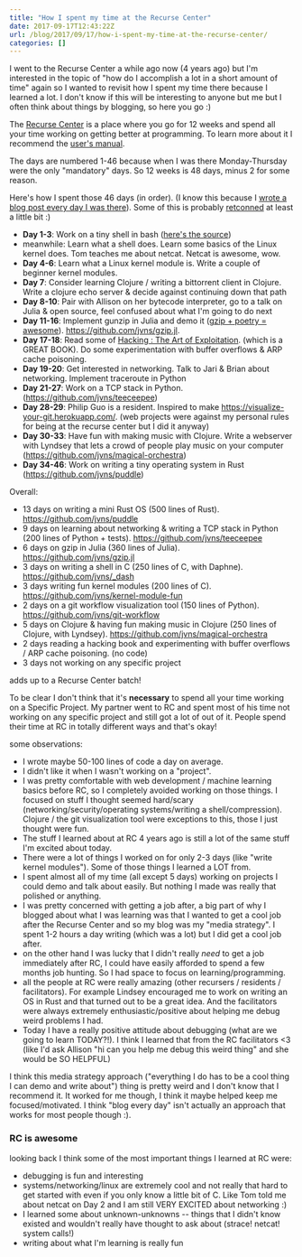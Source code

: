 ```yaml
---
title: "How I spent my time at the Recurse Center"
date: 2017-09-17T12:43:22Z
url: /blog/2017/09/17/how-i-spent-my-time-at-the-recurse-center/
categories: []
---
```


I went to the Recurse Center a while ago now (4 years ago) but I'm interested in the topic of "how
do I accomplish a lot in a short amount of time" again so I wanted to revisit how I spent my time
there because I learned a lot. I don't know if this will be interesting to anyone but me but I often
think about things by blogging, so here you go :)

The [Recurse Center](https://www.recurse.com/) is a place where you go for 12 weeks and spend all
your time working on getting better at programming. To learn more about it I recommend the [user's manual](https://www.recurse.com/manual).

The days are numbered 1-46 because when I was there Monday-Thursday were the only "mandatory" days.
So 12 weeks is 48 days, minus 2 for some reason.

Here's how I spent those 46 days (in order). (I know this because I [wrote a blog post every day I was there](https://jvns.ca/categories/hackerschool/)). Some of this is probably [retconned](https://en.wikipedia.org/wiki/Retroactive_continuity) at least a little bit :)

* **Day 1-3**: Work on a tiny shell in bash ([here's the source](https://github.com/jvns/_dash/blob/master/dash.c))
* meanwhile: Learn what a shell does. Learn some basics of the Linux kernel does. Tom teaches me about netcat.
  Netcat is awesome, wow.
* **Day 4-6**: Learn what a Linux kernel module is. Write a couple of beginner kernel modules.
* **Day 7**: Consider learning Clojure / writing a bittorrent client in Clojure. Write a clojure echo
  server & decide against continuing down that path
* **Day 8-10**: Pair with Allison on her bytecode interpreter, go to a talk on Julia & open source, feel
  confused about what I'm going to do next
* **Day 11-16**: Implement gunzip in Julia and demo it ([gzip + poetry = awesome](https://jvns.ca/blog/2013/10/24/day-16-gzip-plus-poetry-equals-awesome/)). https://github.com/jvns/gzip.jl.
* **Day 17-18**: Read some of [Hacking : The Art of Exploitation](https://www.nostarch.com/hacking2.htm). (which is a GREAT BOOK). Do some experimentation with buffer overflows & ARP cache poisoning.
* **Day 19-20**: Get interested in networking. Talk to Jari & Brian about networking. Implement
  traceroute in Python 
* **Day 21-27**: Work on a TCP stack in Python. (https://github.com/jvns/teeceepee)
* **Day 28-29**: Philip Guo is a resident. Inspired to make https://visualize-your-git.herokuapp.com/.
  (web projects were against my personal rules for being at the recurse center but I did it anyway)
* **Day 30-33**: Have fun with making music with Clojure. Write a webserver with Lyndsey that lets
  a crowd of people play music on your computer (https://github.com/jvns/magical-orchestra)
* **Day 34-46**: Work on writing a tiny operating system in Rust (https://github.com/jvns/puddle)

Overall:

- 13 days on writing a mini Rust OS (500 lines of Rust). https://github.com/jvns/puddle
- 9 days on learning about networking & writing a TCP stack in Python (200 lines of Python + tests). https://github.com/jvns/teeceepee
- 6 days on gzip in Julia (360 lines of Julia). https://github.com/jvns/gzip.jl
- 3 days on writing a shell in C (250 lines of C, with Daphne). https://github.com/jvns/_dash
- 3 days writing fun kernel modules (200 lines of C). https://github.com/jvns/kernel-module-fun
- 2 days on a git workflow visualization tool (150 lines of Python). https://github.com/jvns/git-workflow
- 5 days on Clojure & having fun making music in Clojure (250 lines of Clojure, with Lyndsey). https://github.com/jvns/magical-orchestra
- 2 days reading a hacking book and experimenting with buffer overflows / ARP cache poisoning. (no code)
- 3 days not working on any specific project

adds up to a Recurse Center batch!

To be clear I don't think that it's **necessary** to spend all your time working on a
Specific Project. My partner went to RC and spent most of his time not working on any specific
project and still got a lot of out of it. People spend their time at RC in totally different ways
and that's okay!

some observations:

* I wrote maybe 50-100 lines of code a day on average.
* I didn't like it when I wasn't working on a "project". 
* I was pretty comfortable with web development / machine learning basics before RC, so I completely
  avoided working on those things. I focused on stuff I thought seemed hard/scary (networking/security/operating
  systems/writing a shell/compression). Clojure / the git visualization tool were exceptions to this, those I just thought were fun.
* The stuff I learned about at RC 4 years ago is still a lot of the same stuff I'm excited about
  today.
* There were a lot of things I worked on for only 2-3 days (like "write kernel modules"). Some of
  those things I learned a LOT from.
* I spent almost all of my time (all except 5 days) working on projects I could demo and talk about
  easily. But nothing I made was really that polished or anything.
* I was pretty concerned with getting a job after, a big part of why I
  blogged about what I was learning was that I wanted to get a cool job after the Recurse Center and
  so my blog was my "media strategy". I spent 1-2 hours a day writing (which was a lot) but I did
  get a cool job after.
* on the other hand I was lucky that I didn't really *need* to get a job immediately after RC, I
  could have easily afforded to spend a few months job hunting. So I had space to focus on
  learning/programming.
* all the people at RC were really amazing (other recursers / residents / facilitators). For example
  Lindsey encouraged me to work on writing an OS in Rust and that turned out to be a great idea. And
  the facilitators were always extremely enthusiastic/positive  about helping me debug weird problems I had.
* Today I have a really positive attitude about debugging (what are we going to learn TODAY?!). I
  think I learned that from the RC facilitators <3 (like I'd ask Allison "hi can you help me debug
  this weird thing" and she would be SO HELPFUL)

I think this media strategy approach ("everything I do has to be a cool thing I can demo and write
about") thing is pretty weird and I don't know that I recommend it. It worked for me though, I think
it maybe helped keep me focused/motivated. I think "blog every day" isn't actually an approach that
works for most people though :).

### RC is awesome

looking back I think some of the most important things I learned at RC were:

* debugging is fun and interesting
* systems/networking/linux are extremely cool and not really that hard to get started with even if
  you only know a little bit of C. Like Tom told me about netcat on Day 2 and I am still VERY
  EXCITED about networking :)
* I learned some about unknown-unknowns -- things that I didn't know existed and wouldn't really
  have thought to ask about (strace! netcat! system calls!)
* writing about what I'm learning is really fun
